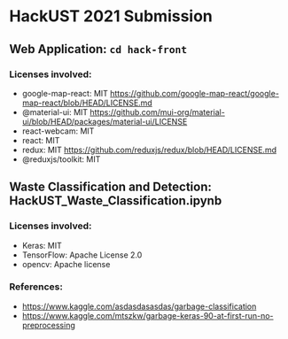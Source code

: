 # HackUST 2021 Submission

## Web Application: ```cd hack-front```

### Licenses involved:

- google-map-react: MIT https://github.com/google-map-react/google-map-react/blob/HEAD/LICENSE.md
- @material-ui: MIT https://github.com/mui-org/material-ui/blob/HEAD/packages/material-ui/LICENSE
- react-webcam: MIT
- react: MIT
- redux: MIT https://github.com/reduxjs/redux/blob/HEAD/LICENSE.md
- @reduxjs/toolkit: MIT

## Waste Classification and Detection: HackUST_Waste_Classification.ipynb

### Licenses involved:

- Keras: MIT
- TensorFlow: Apache License 2.0
- opencv: Apache license

### References:

- https://www.kaggle.com/asdasdasasdas/garbage-classification
- https://www.kaggle.com/mtszkw/garbage-keras-90-at-first-run-no-preprocessing
